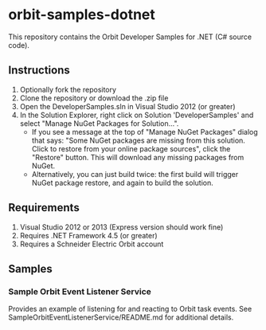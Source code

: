 # orbit-samples-dotnet

This repository contains the Orbit Developer Samples for .NET (C# source code).

## Instructions
1. Optionally fork the repository
2. Clone the repository or download the .zip file
3. Open the DeveloperSamples.sln in Visual Studio 2012 (or greater)
4. In the Solution Explorer, right click on Solution 'DeveloperSamples' and select "Manage NuGet Packages for Solution...".
	- If you see a message at the top of "Manage NuGet Packages" dialog that says: "Some NuGet packages are missing from this solution. Click to restore from your online package sources", click the "Restore" button. This will download any missing packages from NuGet.
	- Alternatively, you can just build twice: the first build will trigger NuGet package restore, and again to build the solution.

## Requirements
1. Visual Studio 2012 or 2013 (Express version should work fine)
2. Requires .NET Framework 4.5 (or greater)
3. Requires a Schneider Electric Orbit account

## Samples

### Sample Orbit Event Listener Service
Provides an example of listening for and reacting to Orbit task events. See SampleOrbitEventListenerService/README.md for additional details.